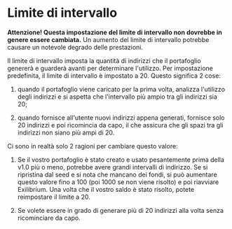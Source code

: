 # Limite di intervallo

**Attenzione! Questa impostazione del limite di intervallo non dovrebbe in
genere essere cambiata.** Un aumento del limite di intervallo potrebbe causare
un notevole degrado delle prestazioni.

Il limite di intervallo imposta la quantità di indirizzi che il portafoglio
genererà e guarderà avanti per determinare l'utilizzo. Per impostazione
predefinita, il limite di intervallo è impostato a 20.  Questo significa 2
cose:

1. quando il portafoglio viene caricato per la prima volta, analizza l'utilizzo
   degli indirizzi e si aspetta che l'intervallo più ampio tra gli indirizzi
   sia 20;

2. quando fornisce all'utente nuovi indirizzi appena generati, fornisce solo 20
   indirizzi e poi ricomincia da capo, il che assicura che gli spazi tra gli
   indirizzi non siano più ampi di 20.

Ci sono in realtà solo 2 ragioni per cambiare questo valore:

1. Se il vostro portafoglio è stato creato e usato pesantemente prima
   della v1.0 più o meno, potrebbe avere grandi intervalli di indirizzo. Se si
   ripristina dal seed e si nota che mancano dei fondi, si può aumentare questo
   valore fino a 100 (poi 1000 se non viene risolto) e poi riavviare
   Exilibrium.  Una volta che il vostro saldo è stato risolto, potete
   reimpostare il limite a 20.

2. Se volete essere in grado di generare più di 20 indirizzi alla volta senza
   ricominciare da capo.
